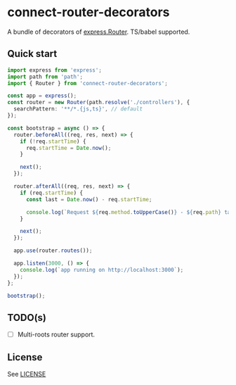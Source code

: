 # connect-router-decorators

A bundle of decorators of [express.Router](https://expressjs.com/en/4x/api.html#router). TS/babel supported.

## Quick start

```ts
import express from 'express';
import path from 'path';
import { Router } from 'connect-router-decorators';

const app = express();
const router = new Router(path.resolve('./controllers'), {
  searchPattern: '**/*.{js,ts}', // default
});

const bootstrap = async () => {
  router.beforeAll((req, res, next) => {
    if (!req.startTime) {
      req.startTime = Date.now();
    }

    next();
  });

  router.afterAll((req, res, next) => {
    if (req.startTime) {
      const last = Date.now() - req.startTime;

      console.log(`Request ${req.method.toUpperCase()} - ${req.path} take ${last}ms.`);
    }

    next();
  });

  app.use(router.routes());

  app.listen(3000, () => {
    console.log(`app running on http://localhost:3000`);
  });
};

bootstrap();
```

## TODO(s)

- [ ] Multi-roots router support.

## License

See [LICENSE](LICENSE)
